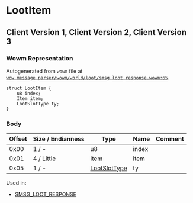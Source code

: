 # LootItem

## Client Version 1, Client Version 2, Client Version 3

### Wowm Representation

Autogenerated from `wowm` file at [`wow_message_parser/wowm/world/loot/smsg_loot_response.wowm:65`](https://github.com/gtker/wow_messages/tree/main/wow_message_parser/wowm/world/loot/smsg_loot_response.wowm#L65).
```rust,ignore
struct LootItem {
    u8 index;
    Item item;
    LootSlotType ty;
}
```
### Body

| Offset | Size / Endianness | Type | Name | Comment |
| ------ | ----------------- | ---- | ---- | ------- |
| 0x00 | 1 / - | u8 | index |  |
| 0x01 | 4 / Little | Item | item |  |
| 0x05 | 1 / - | [LootSlotType](lootslottype.md) | ty |  |


Used in:
* [SMSG_LOOT_RESPONSE](smsg_loot_response.md)


